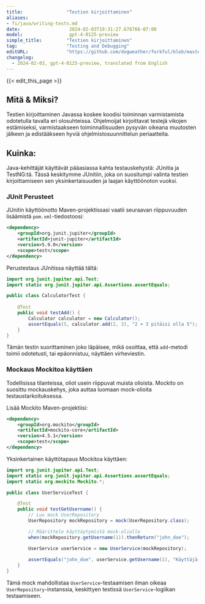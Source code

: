 ```yaml
---
title:                "Testien kirjoittaminen"
aliases:
- fi/java/writing-tests.md
date:                  2024-02-03T19:31:27.678766-07:00
model:                 gpt-4-0125-preview
simple_title:         "Testien kirjoittaminen"
tag:                  "Testing and Debugging"
editURL:              "https://github.com/dogweather/forkful/blob/master/content/fi/java/writing-tests.md"
changelog:
  - 2024-02-03, gpt-4-0125-preview, translated from English
---
```


{{< edit_this_page >}}

## Mitä & Miksi?
Testien kirjoittaminen Javassa koskee koodisi toiminnan varmistamista odotetulla tavalla eri olosuhteissa. Ohjelmoijat kirjoittavat testejä vikojen estämiseksi, varmistaakseen toiminnallisuuden pysyvän oikeana muutosten jälkeen ja edistääkseen hyviä ohjelmistosuunnittelun periaatteita.

## Kuinka:
Java-kehittäjät käyttävät pääasiassa kahta testauskehystä: JUnitia ja TestNG:tä. Tässä keskitymme JUnitiin, joka on suositumpi valinta testien kirjoittamiseen sen yksinkertaisuuden ja laajan käyttöönoton vuoksi.

### JUnit Perusteet

JUnitin käyttöönotto Maven-projektissasi vaatii seuraavan riippuvuuden lisäämistä `pom.xml`-tiedostoosi:

```xml
<dependency>
    <groupId>org.junit.jupiter</groupId>
    <artifactId>junit-jupiter</artifactId>
    <version>5.9.0</version>
    <scope>test</scope>
</dependency>
```

Perustestaus JUnitissa näyttää tältä:

```java
import org.junit.jupiter.api.Test;
import static org.junit.jupiter.api.Assertions.assertEquals;

public class CalculatorTest {
    
    @Test
    public void testAdd() {
        Calculator calculator = new Calculator();
        assertEquals(5, calculator.add(2, 3), "2 + 3 pitäisi olla 5");
    }
}
```

Tämän testin suorittaminen joko läpäisee, mikä osoittaa, että `add`-metodi toimii odotetusti, tai epäonnistuu, näyttäen virheviestin.

### Mockaus Mockitoa käyttäen

Todellisissa tilanteissa, oliot usein riippuvat muista olioista. Mockito on suosittu mockauskehys, joka auttaa luomaan mock-olioita testaustarkoituksessa.

Lisää Mockito Maven-projektiisi:

```xml
<dependency>
    <groupId>org.mockito</groupId>
    <artifactId>mockito-core</artifactId>
    <version>4.5.1</version>
    <scope>test</scope>
</dependency>
```

Yksinkertainen käyttötapaus Mockitoa käyttäen:

```java
import org.junit.jupiter.api.Test;
import static org.junit.jupiter.api.Assertions.assertEquals;
import static org.mockito.Mockito.*;

public class UserServiceTest {

    @Test
    public void testGetUsername() {
        // Luo mock UserRepository
        UserRepository mockRepository = mock(UserRepository.class);

        // Määrittele käyttäytymistä mock-oliolle
        when(mockRepository.getUsername(1)).thenReturn("john_doe");

        UserService userService = new UserService(mockRepository);
        
        assertEquals("john_doe", userService.getUsername(1), "Käyttäjä-ID 1 pitäisi olla john_doe");
    }
}
```

Tämä mock mahdollistaa `UserService`-testaamisen ilman oikeaa `UserRepository`-instanssia, keskittyen testissä `UserService`-logiikan testaamiseen.
